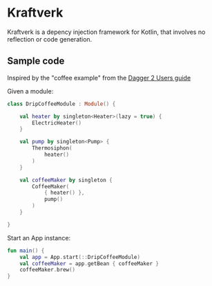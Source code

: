 Kraftverk
===========================

Kraftverk is a depency injection framework for Kotlin, that involves no reflection or code generation.

Sample code
---------
Inspired by the "coffee example" from the [Dagger 2 Users guide](https://dagger.dev/users-guide.html)

Given a module:
```kotlin
class DripCoffeeModule : Module() {

    val heater by singleton<Heater>(lazy = true) {
        ElectricHeater()
    }

    val pump by singleton<Pump> {
        Thermosiphon(
            heater()
        )
    }

    val coffeeMaker by singleton {
        CoffeeMaker(
            { heater() },
            pump()
        )
    }

}
```
Start an App instance:
```kotlin
fun main() {
    val app = App.start(::DripCoffeeModule)
    val coffeeMaker = app.getBean { coffeeMaker }
    coffeeMaker.brew()
}
```
 


